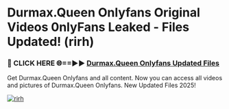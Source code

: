 # Durmax.Queen Onlyfans Original Videos 0nlyFans Leaked - Files Updated! (rirh)

<h3>🔴 CLICK HERE 🌐==►► <a href="https://tinyurl.com/ehrbuxhb" rel="nofollow">Durmax.Queen Onlyfans Updated Files</a></h3>

Get Durmax.Queen Onlyfans and all content. Now you can access all videos and pictures of Durmax.Queen Onlyfans. New Updated Files 2025!

[![rirh](https://i.imgur.com/lVYEuWS.gif)](https://tinyurl.com/ehrbuxhb)
